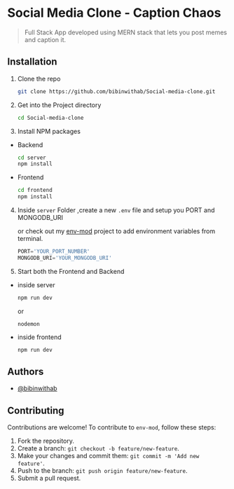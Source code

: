 
# Social Media Clone - Caption Chaos

>Full Stack App developed using MERN stack that lets you post memes and caption it.

## Installation

1. Clone the repo
   ```sh
   git clone https://github.com/bibinwithab/Social-media-clone.git
   ```

2. Get into the Project directory
     ```sh
     cd Social-media-clone
     ```

3. Install NPM packages

- Backend
   ```sh
   cd server
   npm install
   ```
- Frontend
   ```sh
   cd frontend
   npm install
   ```
4. Inside `server` Folder ,create a new `.env` file and setup you PORT and MONGODB_URI

   or check out my [env-mod](https://github.com/bibinwithab/env-mod) project to add environment variables from terminal.
   ```js
   PORT='YOUR_PORT_NUMBER' 
   MONGODB_URI='YOUR_MONGODB_URI'
   ```
5. Start both the Frontend and Backend
- inside server
   ```sh
   npm run dev
   ```
   or
   ```
   nodemon
   ```
- inside frontend
   ```sh
   npm run dev
   ```
## Authors

- [@bibinwithab](https://www.github.com/bibinwithab)

## Contributing

Contributions are welcome! To contribute to `env-mod`, follow these steps:

1. Fork the repository.
2. Create a branch: `git checkout -b feature/new-feature`.
3. Make your changes and commit them: `git commit -m 'Add new feature'`.
4. Push to the branch: `git push origin feature/new-feature`.
5. Submit a pull request.

